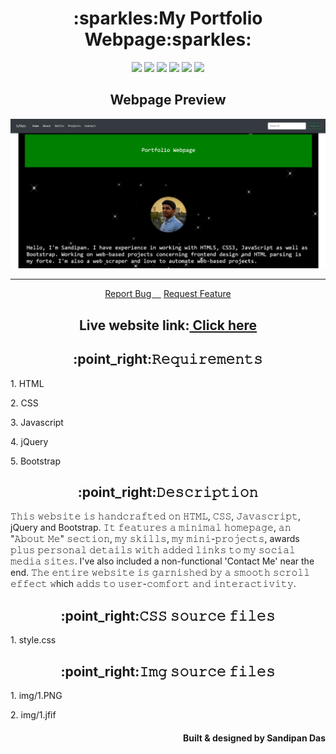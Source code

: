 <h1 align="center">:sparkles:My Portfolio Webpage:sparkles:</h1>
<p align="center">
  <img src="https://img.shields.io/github/forks/sandip2224/My_Portfolio_Website"/>
  <img src="https://img.shields.io/github/stars/sandip2224/My_Portfolio_Website"/>
  <img src="https://img.shields.io/github/issues-pr-closed/sandip2224/My_Portfolio_Website"/>
  <img src="https://img.shields.io/github/languages/count/sandip2224/My_Portfolio_Website"/>
  <img src="https://img.shields.io/github/languages/top/sandip2224/My_Portfolio_Website"/>
  <img src="https://img.shields.io/github/repo-size/sandip2224/My_Portfolio_Website"/>
</p>
<h2 align="center">Webpage Preview</h2>
<img src="img/1.PNG"/>
<hr>
<p align="center">
    <a href="https://github.com/sandip2224/My_Portfolio_Website/issues/new/choose">Report Bug&nbsp;&nbsp;&nbsp;&nbsp;</a>
    <a href="https://github.com/sandip2224/My_Portfolio_Website/issues/new/choose">Request Feature</a>
</p>
<h2 align="center">Live website link:<a href="https://sandip2224.github.io/My_Portfolio_Website/" target="_blank">&nbsp;Click here</a></h2>

<h2 align="center"><strong>:point_right:𝚁𝚎𝚚𝚞𝚒𝚛𝚎𝚖𝚎𝚗𝚝𝚜</strong></h2>

<p>1. HTML</p>

<p>2. CSS</p>

<p>3. Javascript</p>

<p>4. jQuery</p> 

<p>5. Bootstrap</p> 

<h2 align="center"><strong>:point_right:𝙳𝚎𝚜𝚌𝚛𝚒𝚙𝚝𝚒𝚘𝚗</strong></h2>

<p>𝚃𝚑𝚒𝚜 𝚠𝚎𝚋𝚜𝚒𝚝𝚎 𝚒𝚜 𝚑𝚊𝚗𝚍𝚌𝚛𝚊𝚏𝚝𝚎𝚍 𝚘𝚗 𝙷𝚃𝙼𝙻, 𝙲𝚂𝚂, 𝙹𝚊𝚟𝚊𝚜𝚌𝚛𝚒𝚙𝚝, jQuery and Bootstrap. 𝙸𝚝 𝚏𝚎𝚊𝚝𝚞𝚛𝚎𝚜 𝚊 𝚖𝚒𝚗𝚒𝚖𝚊𝚕 𝚑𝚘𝚖𝚎𝚙𝚊𝚐𝚎, 𝚊𝚗 "𝙰𝚋𝚘𝚞𝚝 𝙼𝚎" 𝚜𝚎𝚌𝚝𝚒𝚘𝚗, 𝚖𝚢 𝚜𝚔𝚒𝚕𝚕𝚜, 𝚖𝚢 𝚖𝚒𝚗𝚒-𝚙𝚛𝚘𝚓𝚎𝚌𝚝𝚜, awards 𝚙𝚕𝚞𝚜 𝚙𝚎𝚛𝚜𝚘𝚗𝚊𝚕 𝚍𝚎𝚝𝚊𝚒𝚕𝚜 𝚠𝚒𝚝𝚑 𝚊𝚍𝚍𝚎𝚍 𝚕𝚒𝚗𝚔𝚜 𝚝𝚘 𝚖𝚢 𝚜𝚘𝚌𝚒𝚊𝚕 𝚖𝚎𝚍𝚒𝚊 𝚜𝚒𝚝𝚎𝚜. I've also included a non-functional 'Contact Me' near the end. 𝚃𝚑𝚎 𝚎𝚗𝚝𝚒𝚛𝚎 𝚠𝚎𝚋𝚜𝚒𝚝𝚎 𝚒𝚜 𝚐𝚊𝚛𝚗𝚒𝚜𝚑𝚎𝚍 𝚋𝚢 𝚊 𝚜𝚖𝚘𝚘𝚝𝚑 𝚜𝚌𝚛𝚘𝚕𝚕 𝚎𝚏𝚏𝚎𝚌𝚝 𝚠hich 𝚊𝚍𝚍𝚜 𝚝𝚘 𝚞𝚜𝚎𝚛-𝚌𝚘𝚖𝚏𝚘𝚛𝚝 𝚊𝚗𝚍 𝚒𝚗𝚝𝚎𝚛𝚊𝚌𝚝𝚒𝚟𝚒𝚝𝚢.</p>

<h2 align="center"><strong>:point_right:𝙲𝚂𝚂 𝚜𝚘𝚞𝚛𝚌𝚎 𝚏𝚒𝚕𝚎𝚜</strong></h2>

<p>1. style.css</p>

<h2 align="center"><strong>:point_right:𝙸𝚖𝚐 𝚜𝚘𝚞𝚛𝚌𝚎 𝚏𝚒𝚕𝚎𝚜</strong></h2>

<p>1. img/1.PNG</p>

<p>2. img/1.jfif</p>

<h4 align="right">Built & designed by <strong>Sandipan Das</strong></h4>

